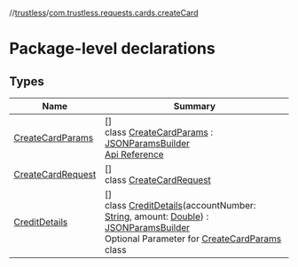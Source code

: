 //[trustless](../../index.md)/[com.trustless.requests.cards.createCard](index.md)

# Package-level declarations

## Types

| Name | Summary |
|---|---|
| [CreateCardParams](-create-card-params/index.md) | []<br>class [CreateCardParams](-create-card-params/index.md) : [JSONParamsBuilder](../com.trustless.params/-j-s-o-n-params-builder/index.md)<br>[Api Reference](https://developer.finto.io/docs/apis/cards#/Cards/Create%20card.%20V2) |
| [CreateCardRequest](-create-card-request/index.md) | []<br>class [CreateCardRequest](-create-card-request/index.md) |
| [CreditDetails](-credit-details/index.md) | []<br>class [CreditDetails](-credit-details/index.md)(accountNumber: [String](https://kotlinlang.org/api/latest/jvm/stdlib/kotlin/-string/index.html), amount: [Double](https://kotlinlang.org/api/latest/jvm/stdlib/kotlin/-double/index.html)) : [JSONParamsBuilder](../com.trustless.params/-j-s-o-n-params-builder/index.md)<br>Optional Parameter for [CreateCardParams](-create-card-params/index.md) class |
